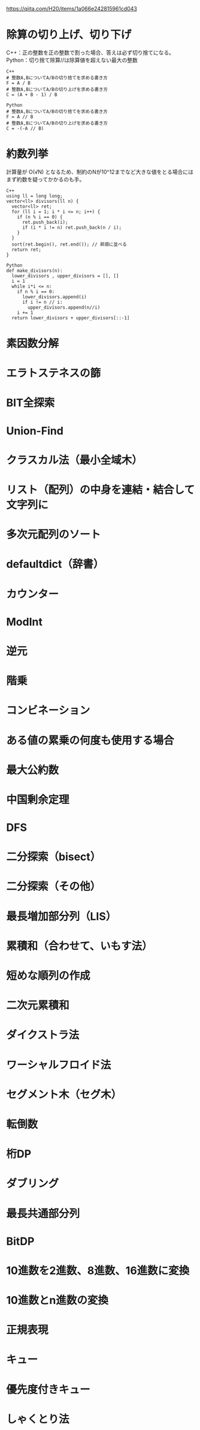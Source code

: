 https://qiita.com/H20/items/1a066e242815961cd043

# 除算の切り上げ、切り下げ
C++：正の整数を正の整数で割った場合、答えは必ず切り捨てになる。
Python：切り捨て除算//は除算値を超えない最大の整数
```
C++
# 整数A,BについてA/Bの切り捨てを求める書き方
F = A / B
# 整数A,BについてA/Bの切り上げを求める書き方
C = (A + B - 1) / B

Python
# 整数A,BについてA/Bの切り捨てを求める書き方
F = A // B
# 整数A,BについてA/Bの切り上げを求める書き方
C = -(-A // B)
```


# 約数列挙
計算量が O(√N) となるため、制約のNが10^12までなど大きな値をとる場合にはまず約数を疑ってかかるのも手。

```
C++
using ll = long long;
vector<ll> divisors(ll n) {
  vector<ll> ret;
  for (ll i = 1; i * i <= n; i++) {
    if (n % i == 0) {
      ret.push_back(i);
      if (i * i != n) ret.push_back(n / i);
    }
  }
  sort(ret.begin(), ret.end()); // 昇順に並べる
  return ret;
}

Python
def make_divisors(n):
  lower_divisors , upper_divisors = [], []
  i = 1
  while i*i <= n:
    if n % i == 0:
      lower_divisors.append(i)
      if i != n // i:
        upper_divisors.append(n//i)
    i += 1
  return lower_divisors + upper_divisors[::-1]
```


# 素因数分解

# エラトステネスの篩

# BIT全探索

# Union-Find

# クラスカル法（最小全域木）

# リスト（配列）の中身を連結・結合して文字列に

# 多次元配列のソート

# defaultdict（辞書）

# カウンター

# ModInt

# 逆元

# 階乗

# コンビネーション

# ある値の累乗の何度も使用する場合

# 最大公約数

# 中国剰余定理

# DFS

# 二分探索（bisect）

# 二分探索（その他）

# 最長増加部分列（LIS）

# 累積和（合わせて、いもす法）

# 短めな順列の作成

# 二次元累積和

# ダイクストラ法

# ワーシャルフロイド法

# セグメント木（セグ木）

# 転倒数

# 桁DP

# ダブリング

# 最長共通部分列

# BitDP

# 10進数を2進数、8進数、16進数に変換

# 10進数とn進数の変換

# 正規表現

# キュー

# 優先度付きキュー

# しゃくとり法
